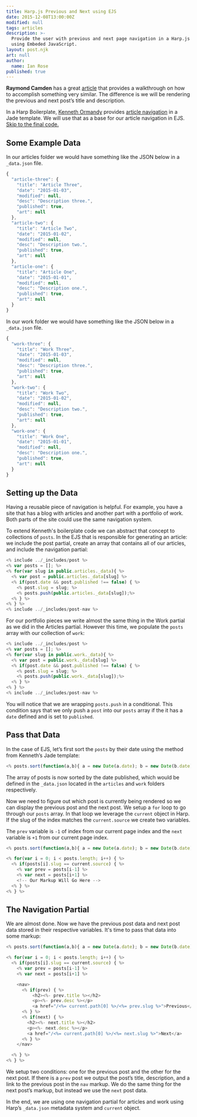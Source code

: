 ```yaml
---
title: Harp.js Previous and Next using EJS
date: 2015-12-08T13:00:00Z
modified: null
tags: articles
description: >-
  Provide the user with previous and next page navigation in a Harp.js site
  using Embeded JavaScript.
layout: post.njk
art: null
author:
  name: Ian Rose
published: true
---
```


**Raymond Camden** has a great [article](http://www.raymondcamden.com/2014/02/26/Creating-NextPrevious-Links-in-HarpJS) that provides a walkthrough on how to accomplish something very similar. The difference is we will be rendering the previous and next post’s title and description.

In a Harp Boilerplate, [Kenneth Ormandy](http://kennethormandy.com/) provides [article navigation](https://github.com/kennethormandy/hb-remedy/blob/master/public/_shared/article-nav.jade) in a Jade template. We will use that as a base for our article navigation in EJS. [Skip to the final code.](#the-navigation-partial)

## Some Example Data

In our articles folder we would have something like the JSON below in a `_data.json` file.

```js
{
  "article-three": {
    "title": "Article Three",
    "date": "2015-01-03",
    "modified": null,
    "desc": "Description three.",
    "published": true,
    "art": null
  },
  "article-two": {
    "title": "Article Two",
    "date": "2015-01-02",
    "modified": null,
    "desc": "Description two.",
    "published": true,
    "art": null
  },
  "article-one": {
    "title": "Article One",
    "date": "2015-01-01",
    "modified": null,
    "desc": "Description one.",
    "published": true,
    "art": null
  }
}
```

In our work folder we would have something like the JSON below in a `_data.json` file.

```js
{
  "work-three": {
    "title": "Work Three",
    "date": "2015-01-03",
    "modified": null,
    "desc": "Description three.",
    "published": true,
    "art": null
  },
  "work-two": {
    "title": "Work Two",
    "date": "2015-01-02",
    "modified": null,
    "desc": "Description two.",
    "published": true,
    "art": null
  },
  "work-one": {
    "title": "Work One",
    "date": "2015-01-01",
    "modified": null,
    "desc": "Description one.",
    "published": true,
    "art": null
  }
}
```

## Setting up the Data

Having a reusable piece of navigation is helpful. For example, you have a site that has a blog with articles and another part with a portfolio of work. Both parts of the site could use the same navigation system.

To extend Kenneth's boilerplate code we can abstract that concept to collections of `posts`. In the EJS that is responsible for generating an article: we include the post partial, create an array that contains all of our articles, and include the navigation partial:

```js
<% include ../_includes/post %>
<% var posts = []; %>
<% for(var slug in public.articles._data){ %>
  <% var post = public.articles._data[slug] %>
  <% if(post.date && post.published !== false) { %>
    <% post.slug = slug; %>
    <% posts.push(public.articles._data[slug]);%>
  <% } %>
<% } %>
<% include ../_includes/post-nav %>
```
For our portfolio pieces we write almost the same thing in the Work partial as we did in the Articles partial. However this time, we populate the `posts` array with our collection of `work`:

```js
<% include ../_includes/post %>
<% var posts = []; %>
<% for(var slug in public.work._data){ %>
  <% var post = public.work._data[slug] %>
  <% if(post.date && post.published !== false) { %>
    <% post.slug = slug; %>
    <% posts.push(public.work._data[slug]);%>
  <% } %>
<% } %>
<% include ../_includes/post-nav %>
```

You will notice that we are wrapping `posts.push` in a conditional. This condition says that we only push a `post` into our `posts` array if the it has a `date` defined and is set to `published`.

## Pass that Data

In the case of EJS, let’s first sort the `posts` by their date using the method from Kenneth’s Jade template:

```js
<% posts.sort(function(a,b){ a = new Date(a.date); b = new Date(b.date); return b<a?-1:b>a?1:0; }).slice(0, 10) %>
```

The array of posts is now sorted by the date published, which would be defined in the `_data.json` located in the `articles` and `work` folders respectively.

Now we need to figure out which post is currently being rendered so we can display the previous post and the next post. We setup a `for` loop to go through our `posts` array. In that loop we leverage the `current` object in Harp. If the slug of the index matches the `current.source` we create two variables.

The `prev` variable is `-1` of index from our current page index and the `next` variable is `+1` from our current page index.

```js
<% posts.sort(function(a,b){ a = new Date(a.date); b = new Date(b.date); return b<a?-1:b>a?1:0; }).slice(0, 10) %>

<% for(var i = 0; i < posts.length; i++) { %>
  <% if(posts[i].slug == current.source) { %>
    <% var prev = posts[i-1] %>
    <% var next = posts[i+1] %>
    <!-- Our Markup Will Go Here -->
  <% } %>
<% } %>
```

## The Navigation Partial<a id="the-navigation-partial"></a>

We are almost done. Now we have the previous post data and next post data stored in their respective variables. It's time to pass that data into some markup:

```js
<% posts.sort(function(a,b){ a = new Date(a.date); b = new Date(b.date); return b<a?-1:b>a?1:0; }).slice(0, 10) %>

<% for(var i = 0; i < posts.length; i++) { %>
  <% if(posts[i].slug == current.source) { %>
    <% var prev = posts[i-1] %>
    <% var next = posts[i+1] %>

    <nav>
      <% if(prev) { %>
          <h2><%- prev.title %></h2>
          <p><%- prev.desc %></p>
          <a href="/<%= current.path[0] %>/<%= prev.slug %>">Previous</a>
      <% } %>
      <% if(next) { %>
        <h2><%- next.title %></h2>
        <p><%- next.desc %></p>
        <a href="/<%= current.path[0] %>/<%= next.slug %>">Next</a>
      <% } %>
    </nav>

  <% } %>
<% } %>
```

We setup two conditions: one for the previous post and the other for the next post. If there is a `prev` post we output the post’s title, description, and a link to the previous post in the `nav` markup. We do the same thing for the next post’s markup, but instead we use the `next` post data.

In the end, we are using one navigation partial for articles and work using Harp’s `_data.json` metadata system and `current` object.
